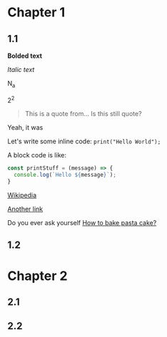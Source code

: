 # Chapter 1
## 1.1
**Bolded text**

_Italic text_

N<sub>a</sub>

2<sup>2</sup>

> This is a quote from...
> Is this still quote?

Yeah, it was

Let's write some inline code: `print("Hello World");`

A block code is like:
```javascript
const printStuff = (message) => {
  console.log(`Hello ${message}`);
}
```

[Wikipedia](https://it.wikipedia.org/wiki/Pagina_principale)

[Another link](https://it.wikipedia.org/wiki/Pagina_principale)

Do you ever ask yourself [How to bake pasta cake?](<pasta cake.md>)


## 1.2
# Chapter 2
## 2.1
## 2.2
